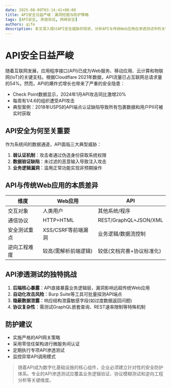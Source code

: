 ```yaml
---
date: 2025-08-09T03:14:41+08:00
title: API安全日益严峻：漏洞挖掘与防护策略
tags: [API安全, 渗透测试, 网络安全]
authors: qife
description: 本文深入探讨API安全威胁的现状，分析API与传统Web应用在渗透测试中的关键差异，并揭示API特有的安全风险，包括认证缺陷、数据泄露和逆向工程漏洞等核心问题。
---
```


# API安全日益严峻

随着互联网发展，应用程序接口(API)已成为Web服务、移动应用、云计算和物联网(IoT)的关键支柱。根据Cloudflare 2021年数据，API流量已占互联网总请求量的54%。然而，API的爆炸式增长也带来了严重的安全隐患：

- Check Point数据显示，2024年1月API攻击同比激增20%
- 每周有1/4.6的组织遭受API攻击
- 典型案例：2018年USPS的API端点认证缺陷导致所有包裹数据和用户PII可被实时获取

## API安全为何至关重要

作为系统间的数据通道，API面临三大典型威胁：
1. **弱认证机制**：攻击者通过伪造身份获取系统权限
2. **数据验证缺陷**：未过滤的恶意输入导致注入攻击
3. **业务逻辑漏洞**：滥用正常功能实现非预期操作

## API与传统Web应用的本质差异

| 维度               | Web应用                          | API                              |
|--------------------|----------------------------------|----------------------------------|
| 交互对象           | 人类用户                         | 其他系统/程序                   |
| 通信协议           | HTTP+HTML                        | REST/GraphQL+JSON/XML           |
| 安全测试重点       | XSS/CSRF等前端漏洞               | 业务逻辑/数据流控制             |
| 逆向工程难度       | 较高(需解析前端逻辑)             | 较低(文档完善+协议标准化)       |

## API渗透测试的独特挑战

1. **后端核心暴露**：API直接暴露业务逻辑层，漏洞影响远超传统Web应用
2. **自动化攻击风险**：Burp Suite等工具可批量探测API端点
3. **隐蔽数据泄露**：响应结构泄露敏感字段(如过度数据返回问题)
4. **协议复杂性**：需测试GraphQL嵌套查询、REST速率限制等特殊机制

## 防护建议
- 实施严格的API网关策略
- 采用零信任架构进行微服务间认证
- 定期执行专项API渗透测试
- 监控异常API调用模式

> 随着API成为数字化基础设施的核心组件，企业必须建立针对性的安全防护体系。专业的API渗透测试应覆盖业务逻辑验证、协议模糊测试和逆向工程分析等关键维度。